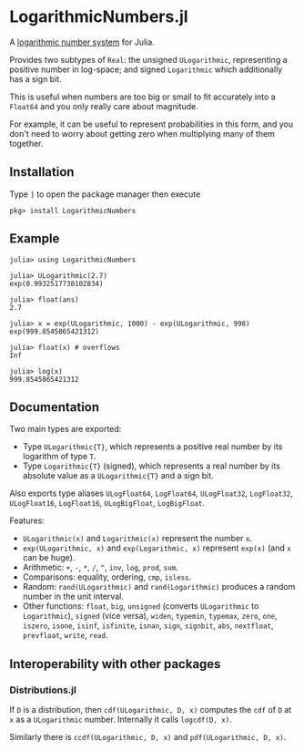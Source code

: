 # LogarithmicNumbers.jl

A [logarithmic number system](https://en.wikipedia.org/wiki/Logarithmic_number_system) for Julia.

Provides two subtypes of `Real`: the unsigned `ULogarithmic`, representing a positive number in log-space; and signed `Logarithmic` which additionally has a sign bit.

This is useful when numbers are too big or small to fit accurately into a `Float64` and you only really care about magnitude.

For example, it can be useful to represent probabilities in this form, and you don't need to worry about getting zero when multiplying many of them together.

## Installation

Type `]` to open the package manager then execute

```
pkg> install LogarithmicNumbers
```

## Example
```
julia> using LogarithmicNumbers

julia> ULogarithmic(2.7)
exp(0.9932517730102834)

julia> float(ans)
2.7

julia> x = exp(ULogarithmic, 1000) - exp(ULogarithmic, 998)
exp(999.8545865421312)

julia> float(x) # overflows
Inf

julia> log(x)
999.8545865421312
```

## Documentation

Two main types are exported:
* Type `ULogarithmic{T}`, which represents a positive real number by its logarithm of type `T`.
* Type `Logarithmic{T}` (signed), which represents a real number by its absolute value as a `ULogarithmic{T}` and a sign bit.

Also exports type aliases `ULogFloat64`, `LogFloat64`, `ULogFloat32`, `LogFloat32`, `ULogFloat16`, `LogFloat16`, `ULogBigFloat`, `LogBigFloat`.

Features:
* `ULogarithmic(x)` and `Logarithmic(x)` represent the number `x`.
* `exp(ULogarithmic, x)` and `exp(Logarithmic, x)` represent `exp(x)` (and `x` can be huge).
* Arithmetic: `+`, `-`, `*`, `/`, `^`, `inv`, `log`, `prod`, `sum`.
* Comparisons: equality, ordering, `cmp`, `isless`.
* Random: `rand(ULogarithmic)` and `rand(Logarithmic)` produces a random number in the unit interval.
* Other functions: `float`, `big`, `unsigned` (converts `ULogarithmic` to `Logarithmic`), `signed` (vice versa), `widen`, `typemin`, `typemax`, `zero`, `one`, `iszero`, `isone`, `isinf`, `isfinite`, `isnan`, `sign`, `signbit`, `abs`, `nextfloat`, `prevfloat`, `write`, `read`.

## Interoperability with other packages

### Distributions.jl

If `D` is a distribution, then `cdf(ULogarithmic, D, x)` computes the `cdf` of `D` at `x` as a `ULogarithmic` number. Internally it calls `logcdf(D, x)`.

Similarly there is `ccdf(ULogarithmic, D, x)` and `pdf(ULogarithmic, D, x)`.
